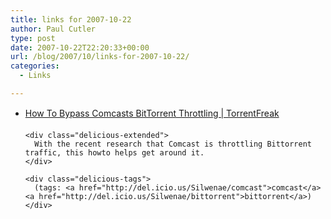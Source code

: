 ```yaml
---
title: links for 2007-10-22
author: Paul Cutler
type: post
date: 2007-10-22T22:20:33+00:00
url: /blog/2007/10/links-for-2007-10-22/
categories:
  - Links

---
```

<ul class="delicious">
  <li>
    <div class="delicious-link">
      <a href="http://torrentfreak.com/how-to-bypass-comcast-bittorrent-throttling-071021/">How To Bypass Comcasts BitTorrent Throttling | TorrentFreak</a>
    </div>
    
    <div class="delicious-extended">
      With the recent research that Comcast is throttling Bittorrent traffic, this howto helps get around it.
    </div>
    
    <div class="delicious-tags">
      (tags: <a href="http://del.icio.us/Silwenae/comcast">comcast</a> <a href="http://del.icio.us/Silwenae/bittorrent">bittorrent</a>)
    </div>
  </li>
</ul>